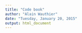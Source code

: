 ```yaml
---
title: "Code book"
author: "Alain Wauthier"
date: "Tuesday, January 20, 2015"
output: html_document
---
```


